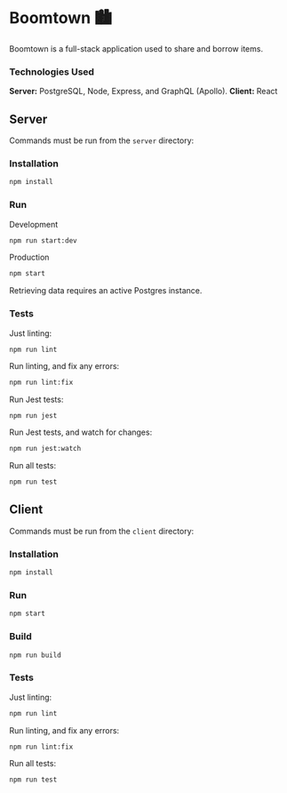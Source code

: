 # Boomtown 🏙

Boomtown is a full-stack application used to share and borrow items.

### Technologies Used

**Server:** PostgreSQL, Node, Express, and GraphQL (Apollo).
**Client:** React

## Server

Commands must be run from the `server` directory:

### Installation

```bash
npm install
```

### Run

Development

```bash
npm run start:dev
```

Production

```bash
npm start
```

Retrieving data requires an active Postgres instance.

### Tests

Just linting:

```bash
npm run lint
```

Run linting, and fix any errors:

```bash
npm run lint:fix
```

Run Jest tests:

```
npm run jest
```

Run Jest tests, and watch for changes:

```bash
npm run jest:watch
```

Run all tests:

```bash
npm run test
```

## Client

Commands must be run from the `client` directory:

### Installation

```bash
npm install
```

### Run

```bash
npm start
```

### Build

```bash
npm run build
```

### Tests

Just linting:

```bash
npm run lint
```

Run linting, and fix any errors:

```bash
npm run lint:fix
```

Run all tests:

```bash
npm run test
```
